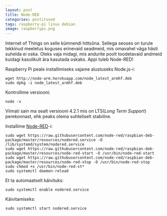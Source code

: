 ```yaml
---
layout: post
title: Node-RED
categories: postitused
tags: raspberry-pi linux debian
image: raspberrypi.png
---
```

Internet of Things on selle kümnendi hittsõna. Sellega seoses on turule tekkinud meeletus koguses erinevaid seadmeid, mis omavahel väga hästi suhelda ei oska. Oleks vaja midagi, mis andurite poolt toodetavaid andmeid kuidagi kasulikult ära kasutada oskaks. Appi tuleb Node-RED!

Raspberry Pi peale installimiseks vajame alustuseks Node.js-i:

    wget http://node-arm.herokuapp.com/node_latest_armhf.deb
    sudo dpkg -i node_latest_armhf.deb

Kontrollime versiooni:

    node -v

Viimati sain ma sealt versiooni 4.2.1 mis on LTS(_Long Term Support_) perekonnast, ehk peaks olema suhteliselt stabiilne.

Installime [Node-RED](http://nodered.org/docs/hardware/raspberrypi#install-node-red)-i:

    sudo wget https://raw.githubusercontent.com/node-red/raspbian-deb-package/master/resources/nodered.service -O /lib/systemd/system/nodered.service
    sudo wget https://raw.githubusercontent.com/node-red/raspbian-deb-package/master/resources/node-red-start -O /usr/bin/node-red-start
    sudo wget https://raw.githubusercontent.com/node-red/raspbian-deb-package/master/resources/node-red-stop -O /usr/bin/node-red-stop
    sudo chmod +x /usr/bin/node-red-st*
    sudo systemctl daemon-reload

Et ta automaatselt käivituks:

    sudo systemctl enable nodered.service

Käivitamiseks:

    sudo systemctl start nodered.service
